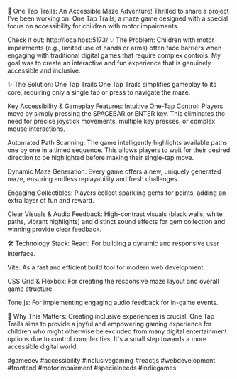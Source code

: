 🚀 One Tap Trails: An Accessible Maze Adventure! Thrilled to share a project I've been working on: One Tap Trails, a maze game designed with a special focus on accessibility for children with motor impairments.

Check it out: http://localhost:5173/ 💡 The Problem: Children with motor impairments (e.g., limited use of hands or arms) often face barriers when engaging with traditional digital games that require complex controls. My goal was to create an interactive and fun experience that is genuinely accessible and inclusive.

✨ The Solution: One Tap Trails One Tap Trails simplifies gameplay to its core, requiring only a single tap or press to navigate the maze.

Key Accessibility & Gameplay Features: Intuitive One-Tap Control: Players move by simply pressing the SPACEBAR or ENTER key. This eliminates the need for precise joystick movements, multiple key presses, or complex mouse interactions.

Automated Path Scanning: The game intelligently highlights available paths one by one in a timed sequence. This allows players to wait for their desired direction to be highlighted before making their single-tap move.

Dynamic Maze Generation: Every game offers a new, uniquely generated maze, ensuring endless replayability and fresh challenges.

Engaging Collectibles: Players collect sparkling gems for points, adding an extra layer of fun and reward.

Clear Visuals & Audio Feedback: High-contrast visuals (black walls, white paths, vibrant highlights) and distinct sound effects for gem collection and winning provide clear feedback.

🛠️ Technology Stack: React: For building a dynamic and responsive user interface.

Vite: As a fast and efficient build tool for modern web development.

CSS Grid & Flexbox: For creating the responsive maze layout and overall game structure.

Tone.js: For implementing engaging audio feedback for in-game events.

🌟 Why This Matters: Creating inclusive experiences is crucial. One Tap Trails aims to provide a joyful and empowering gaming experience for children who might otherwise be excluded from many digital entertainment options due to control complexities. It's a small step towards a more accessible digital world.

#gamedev #accessibility #inclusivegaming #reactjs #webdevelopment #frontend #motorimpairment #specialneeds #indiegames

